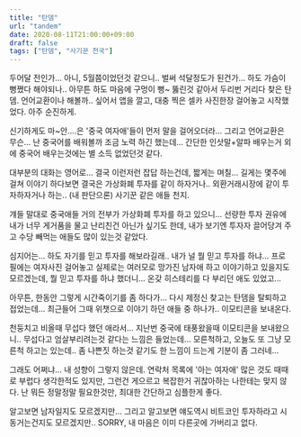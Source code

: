 ```yaml
---
title: "탄뎀"
url: "tandem"
date: 2020-08-11T21:00:00+09:00
draft: false
tags: ["탄뎀", "사기꾼 천국"]
---
```

두어달 전인가... 아니, 5월쯤이었던것 같으니..
벌써 석달정도가 된건가... 하도 가슴이 뻥쪘다 해야되나..
아무튼 하도 마음에 구멍이 뻥~ 뚫린것 같아서 두리번 거리다 찾은 탄뎀.
언어교환이나 해볼까.. 싶어서 앱을 깔고, 대충 찍은 셀카 사진한장 걸어놓고 시작했었다.
아주 순진하게.

신기하게도 마~안....은 '중국 여자애'들이 먼저 말을 걸어오더라... 그리고 언어교환은 무슨...
난 중국어를 배워볼까 조금 노력 하긴 했는데... 간단한 인삿말+알파 배우는거 외에
중국어 배우는것에는 별 소득 없었던것 같다.

대부분의 대화는 영어로... 결국 이런저런 잡답 하는건데,
짧게는 며칠... 길게는 몇주에 걸쳐 이야기 하다보면 결국은 가상화폐 투자를 같이 하자거나..
외환거래시장에 같이 투자하자거나 하는.. (내 판단으론) 사기꾼 같은 애들 천지.

걔들 말대로 중국애들 거의 전부가 가상화폐 투자를 하고 있으니...
선량한 투자 권유에 내가 너무 게거품을 물고 난리친건 아닌가 싶기도 한데,
내가 보기엔 투자자 끌어당겨 주고 수당 빼먹는 애들도 많이 있는것 같았다.

심지어는... 하도 자기를 믿고 투자를 해보라길래.. 내가 널 뭘 믿고 투자를 하냐...
프로필에는 여자사진 걸어놓고 실제로는 여러모로 망가진 남자애 하고 이야기하고 있을지도 모르겠는데,
뭘 믿고 투자를 하냐 했더니... 온갖 히스테리를 다 부리던 애도 있었고...

아무튼, 한동안 그렇게 시간죽이기를 좀 하다가...
다시 제정신 찾고는 탄뎀을 탈퇴하고 접었는데...
최근들어 그때 위챗으로 이야기 하던 애들 중 하나가..
이모티콘을 보내온다.

천둥치고 비올때 무섭다 했던 애라서...
지난번 중국에 태풍왔을때 이모티콘을 보내왔으니..
무섭다고 엄살부리려는것 같다는 느낌은 들었는데... 모른척하고,
오늘도 또 그냥 모른척 하고는 있는데..
좀 나쁜짓 하는것 같기도 한 느낌이 드는게 기분이 좀 그러네...

그래도 어쩌냐... 내 성향이 그렇지 않은데.
연락처 목록에 '아는 여자애' 많은 것도 때때로 부럽다 생각한적도 있지만, 
그런건 게으르고 복잡한거 귀찮아하는 나한테는 맞지 않다.
난 뭐든 정말정말 필요한것만, 최대한 간단하고 심플한게 좋다.

알고보면 남자일지도 모르겠지만...
그리고 알고보면 얘도역시 비트코인 투자하라고 시동거는건지도 모르겠지만..
SORRY, 내 마음은 이미 다른곳에 가버리고 없다.
